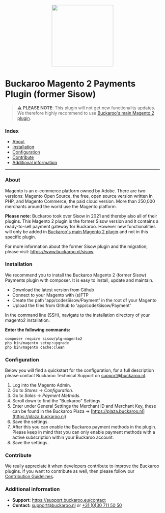 <p align="center">
  <img src="https://www.buckaroo.nl/media/3590/sisow_magento2.png" width="200px" position="center">
</p>

# Buckaroo Magento 2 Payments Plugin (former Sisow)
> :warning: **PLEASE NOTE**: This plugin will not get new functionality updates.<br>We therefore highly recommend to use [Buckaroo's main Magento 2 plugin](https://github.com/buckaroo-it/Magento2).

### Index
- [About](#about)
- [Installation](#installation)
- [Configuration](#configuration)
- [Contribute](#contribute)
- [Additional information](#additional-information)
---

### About
Magento is an e-commerce platform owned by Adobe. There are two versions: Magento Open Source, the free, open source version written in PHP, and Magento Commerce, the paid cloud version. More than 250,000 merchants around the world use the Magento platform.

**Please note:** Buckaroo took over Sisow in 2021 and thereby also all of their plugins. This Magento 2 plugin is the former Sisow version and it contains a ready-to-sell payment gateway for Buckaroo. However new functionalities will only be added in [Buckaroo's main Magento 2 plugin](https://github.com/buckaroo-it/Magento2) and not in this specific plugin.

For more information about the former Sisow plugin and the migration, please visit:
https://www.buckaroo.nl/sisow

### Installation
We recommend you to install the Buckaroo Magento 2 (former Sisow) Payments plugin with composer. It is easy to install, update and maintain.

-   Download the latest version from Github
-   Connect to your Magento with (s)FTP
-   Create the path 'app/code/Sisow/Payment' in the root of your Magento
-   Upload the files from Github to 'app/code/Sisow/Payment'

In the command line (SSH), navigate to the installation directory of your magento2 installation.

**Enter the following commands:**

```
composer require sisow/plg-magento2
php bin/magento setup:upgrade
php bin/magento cache:clean
```

### Configuration

Below you will find a quickstart for the configuration, for a full description please contact Buckaroo Technical Support on  [support@buckaroo.nl](mailto:support@buckaroo.nl).

1.  Log into the Magento Admin.
2.  Go to  _Stores_  →  _Configuration_.
3.  Go to  _Sales_  →  _Payment Methods_.
4.  Scroll down to find the "Buckaroo" Settings.
5.  Enter under General Settings the Merchant ID and Merchant Key, these can be found in the Buckaroo Plaza →  [https://plaza.buckaroo.nl](https://plaza.buckaroo.nl)
6.  Save the settings.
7.  After this you can enable the Buckaroo payment methods in the plugin. Please keep in mind that you can only enable payment methods with a active subscription within your Buckaroo account.
8.  Save the settings.

### Contribute
We really appreciate it when developers contribute to improve the Buckaroo plugins.
If you want to contribute as well, then please follow our [Contribution Guidelines](CONTRIBUTING.md).

### Additional information
- **Support:** https://support.buckaroo.eu/contact
- **Contact:** [support@buckaroo.nl](mailto:support@buckaroo.nl) or [+31 (0)30 711 50 50](tel:+310307115050)
